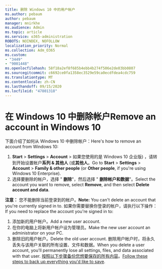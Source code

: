 ```yaml
---
title: 删除 Windows 10 中的用户帐户
ms.author: pebaum
author: pebaum
manager: mnirkhe
ms.audience: Admin
ms.topic: article
ms.service: o365-administration
ROBOTS: NOINDEX, NOFOLLOW
localization_priority: Normal
ms.collection: Adm_O365
ms.custom:
- "3449"
- "9001448"
ms.openlocfilehash: 58f18a2ef8f685b4ebb4b274f506e2de03bb0807
ms.sourcegitcommit: c6692ce0fa1358ec3529e59ca0ecdfdea4cdc759
ms.translationtype: MT
ms.contentlocale: zh-CN
ms.lasthandoff: 09/15/2020
ms.locfileid: "47801318"
---
```

# <a name="remove-an-account-in-windows-10"></a><span data-ttu-id="0a300-102">在 Windows 10 中删除帐户</span><span class="sxs-lookup"><span data-stu-id="0a300-102">Remove an account in Windows 10</span></span>

<span data-ttu-id="0a300-103">下面介绍了如何从 Windows 10 中删除帐户：</span><span class="sxs-lookup"><span data-stu-id="0a300-103">Here's how to remove an account from Windows 10:</span></span>

1. <span data-ttu-id="0a300-104">**Start**  >  **Settings**  >  **Account**  >  如果您使用的是 Windows 10 企业版) ，请转到开始设置帐户**系列 & 其他人** (或**其他人**。</span><span class="sxs-lookup"><span data-stu-id="0a300-104">Go to **Start** > **Settings** > **Account** > **Family & other people** (or **Other people**, if you're using Windows 10 Enterprise).</span></span>
2. <span data-ttu-id="0a300-105">选择要删除的帐户，选择 " **删除**"，然后选择 " **删除帐户和数据**"。</span><span class="sxs-lookup"><span data-stu-id="0a300-105">Select the account you want to remove, select **Remove**, and then select **Delete account and data**.</span></span>
 
<span data-ttu-id="0a300-106">**注意：** 您不能删除当前登录到的帐户。</span><span class="sxs-lookup"><span data-stu-id="0a300-106">**Note:** You can't delete an account that you're currently signed in to.</span></span>  <span data-ttu-id="0a300-107">如果你需要替换你登录的帐户，请执行以下操作：</span><span class="sxs-lookup"><span data-stu-id="0a300-107">If you need to replace the account you're signed in to:</span></span>

1. <span data-ttu-id="0a300-108">添加新的用户帐户。</span><span class="sxs-lookup"><span data-stu-id="0a300-108">Add a new user account.</span></span>
2. <span data-ttu-id="0a300-109">在你的电脑上将新用户帐户设为管理员。</span><span class="sxs-lookup"><span data-stu-id="0a300-109">Make the new user account an administrator on your PC.</span></span>
3. <span data-ttu-id="0a300-110">删除旧的用户帐户。</span><span class="sxs-lookup"><span data-stu-id="0a300-110">Delete the old user account.</span></span> <span data-ttu-id="0a300-111">删除用户帐户时，将永久丢失与该用户关联的所有设置、文件和数据。</span><span class="sxs-lookup"><span data-stu-id="0a300-111">When you delete a user account, you'll permanently lose all settings, files, and data associated with that user.</span></span> <span data-ttu-id="0a300-112">[按照以下步骤备份您想要保存的所有内容](https://support.microsoft.com/help/4027408/windows-10-backup-and-restore)。</span><span class="sxs-lookup"><span data-stu-id="0a300-112">[Follow these steps to back up everything you'd like to save](https://support.microsoft.com/help/4027408/windows-10-backup-and-restore).</span></span>